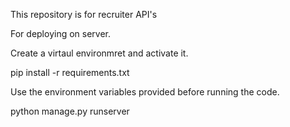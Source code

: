 
This repository is for recruiter API's

For deploying on server.

Create a virtaul environmret and activate it.

pip install -r requirements.txt

Use the environment variables provided before running the code.

python manage.py runserver
